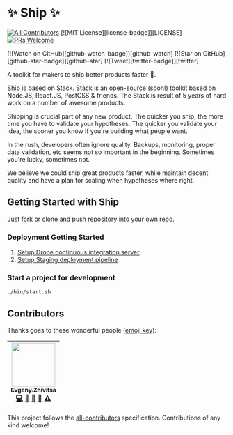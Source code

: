 # ✨ Ship ✨
[![All Contributors](https://img.shields.io/badge/all_contributors-1-orange.svg?style=flat-square)](#contributors)
[![MIT License][license-badge]][LICENSE]
[![PRs Welcome](https://img.shields.io/badge/PRs-welcome-brightgreen.svg?style=flat-square)](http://makeapullrequest.com)

[![Watch on GitHub][github-watch-badge]][github-watch]
[![Star on GitHub][github-star-badge]][github-star]
[![Tweet][twitter-badge]][twitter]

A toolkit for makers to ship better products faster 🚀.

[Ship](https://github.com/paralect/ship) is based on Stack. Stack is an open-source (soon!) toolkit based on Node.JS, React.JS, PostCSS & friends.
The Stack is result of 5 years of hard work on a number of awesome products.

Shipping is crucial part of any new product. The quicker you ship, the more time you have to validate your hypotheses. The quicker you validate your idea, the sooner you know if you're building what people want.

In the rush, developers often ignore quality. Backups, monitoring, proper data validation, etc seems not so important in the beginning. Sometimes you're lucky, sometimes not.

We believe we could ship great products faster, while maintain decent quality and have a plan for scaling when hypotheses where right.

## Getting Started with Ship

Just fork or clone and push repository into your own repo.

### Deployment Getting Started

1. [Setup Drone continuous integration server](./deploy/drone-ci/README.md)
2. [Setup Staging deployment pipeline](./deploy/app/README.md)

### Start a project for development

```
./bin/start.sh
```

## Contributors

Thanks goes to these wonderful people ([emoji key](https://github.com/kentcdodds/all-contributors#emoji-key)):

<!-- ALL-CONTRIBUTORS-LIST:START - Do not remove or modify this section -->
<!-- prettier-ignore -->
| [<img src="https://avatars2.githubusercontent.com/u/6461311?v=4" width="100px;"/><br /><sub><b>Evgeny Zhivitsa</b></sub>](https://github.com/ezhivitsa)<br />[💻](https://github.com/paralect/ship/commits?author=ezhivitsa "Code") [📖](https://github.com/paralect/ship/commits?author=ezhivitsa "Documentation") [🤔](#ideas-ezhivitsa "Ideas, Planning, & Feedback") [👀](#review-ezhivitsa "Reviewed Pull Requests") [⚠️](https://github.com/paralect/ship/commits?author=ezhivitsa "Tests") |
| :---: |
<!-- ALL-CONTRIBUTORS-LIST:END -->

This project follows the [all-contributors](https://github.com/kentcdodds/all-contributors) specification. Contributions of any kind welcome!